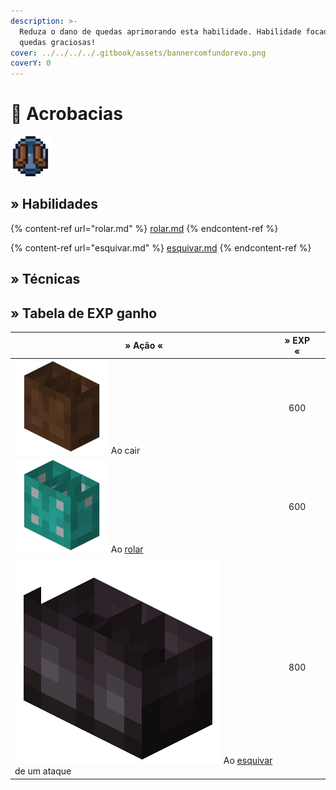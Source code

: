 ```yaml
---
description: >-
  Reduza o dano de quedas aprimorando esta habilidade. Habilidade focada em
  quedas graciosas!
cover: ../../../../.gitbook/assets/bannercomfundorevo.png
coverY: 0
---
```


# 👞 Acrobacias

![](../../../../.gitbook/assets/AcrobaticsSkill.webp)

## » Habilidades

{% content-ref url="rolar.md" %}
[rolar.md](rolar.md)
{% endcontent-ref %}

{% content-ref url="esquivar.md" %}
[esquivar.md](esquivar.md)
{% endcontent-ref %}

## » Técnicas

## » Tabela de EXP ganho

<table><thead><tr><th>» Ação «</th><th align="center">» EXP «</th><th data-hidden></th></tr></thead><tbody><tr><td><img src="../../../../.gitbook/assets/Botas_de_Couro.webp" alt="" data-size="line"> Ao cair</td><td align="center">600</td><td></td></tr><tr><td><img src="../../../../.gitbook/assets/Botas_de_Diamante.webp" alt="" data-size="line"> Ao <a href="rolar.md">rolar</a></td><td align="center">600</td><td></td></tr><tr><td><img src="../../../../.gitbook/assets/Netherite_Boots_JE2_BE1.webp" alt="" data-size="line"> Ao <a href="esquivar.md">esquivar</a> de um ataque</td><td align="center">800</td><td></td></tr></tbody></table>

